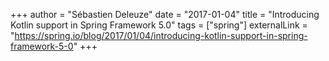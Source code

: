 +++
author = "Sébastien Deleuze"
date = "2017-01-04"
title = "Introducing Kotlin support in Spring Framework 5.0"
tags = ["spring"]
externalLink = "https://spring.io/blog/2017/01/04/introducing-kotlin-support-in-spring-framework-5-0"
+++

